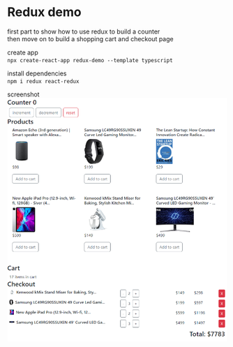 # Redux demo
first part to show how to use redux to build a counter   
then move on to build a shopping cart and checkout page   

create app   
`npx create-react-app redux-demo --template typescript`

install dependencies   
`npm i redux react-redux`

screenshot   
<img src="https://github.com/JingyiNiu/redux-demo/blob/main/public/screenshot.png?raw=true"/>
